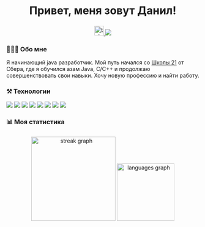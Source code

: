 
###

<h1 align="center"> Привет, меня зовут Данил! </h1>

###

<div align="center">
  <a href="https://t.me/Pulpu" target="_blank">
    <img src="https://img.shields.io/static/v1?message=Telegram&logo=telegram&label=&color=2CA5E0&logoColor=white&labelColor=&style=for-the-badge" height="25" alt="telegram logo"  />
  </a>
  
  <img src="https://visitor-badge.laobi.icu/badge?page_id=ElectricEnchanter.ElectricEnchanter&"  />
</div>

###



###  🙋🏻‍♂️ Обо мне
Я начинающий java разработчик. Мой путь начался со [Школы 21](https://21-school.ru/) от Сбера, где я обучился азам Java, C/C++ и продолжаю совершенствовать свои навыки.
Хочу новую профессию и найти работу.

### ⚒️ Технологии
<img src="https://img.shields.io/badge/java-bebebe?style=for-the-badge&logo=openjdk&logoColor=991b1e"/> <img src="https://img.shields.io/badge/spring-bebebe?style=for-the-badge&logo=spring&logoColor=991b1e"/> <img src="https://img.shields.io/badge/C++-bebebe?style=for-the-badge&logo=cplusplus&logoColor=991b1e"/> <img src="https://img.shields.io/badge/C-bebebe?style=for-the-badge&logo=C&logoColor=991b1e"/> <img src="https://img.shields.io/badge/postgresql-bebebe?style=for-the-badge&logo=postgresql&logoColor=991b1e"/> <img src="https://img.shields.io/badge/docker-bebebe?style=for-the-badge&logo=docker&logoColor=991b1e"/> <img src="https://img.shields.io/badge/Bash-bebebe?style=for-the-badge&logo=GNU bash&logoColor=991b1e"/> <img src="https://img.shields.io/badge/Linux-bebebe?style=for-the-badge&logo=Linux&logoColor=991b1e"/>

<h3 align="left"> 📊 Моя статистика</h3>

###

<div align="center">
  <img src="https://streak-stats.demolab.com?user=ElectricEnchanter&locale=en&mode=daily&theme=dracula&hide_border=false&border_radius=5&order=3" height="220" alt="streak graph"  />
  <img src="https://github-readme-stats.vercel.app/api/top-langs?username=ElectricEnchanter&locale=en&hide_title=false&layout=compact&card_width=320&langs_count=5&theme=dracula&hide_border=false&order=2" height="150" alt="languages graph"  />
</div>
